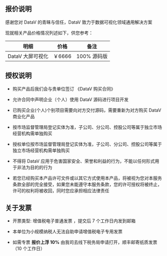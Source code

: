 ## 报价说明

感谢您对 DataV 的青睐与信任，DataV 致力于数据可视化领域通用解决方案

现就相关产品价格情况列述如下，供您参考：

| 明细             | 价格            | 备注        |
| ---------------- | --------------- | ----------- |
| DataV 大屏可视化 | ￥6666| 100% 源码版 |

## 授权说明

- 购买产品后我们会与贵单位签订 《DataV 购买合同》

- 允许合同中声明企业（个人）使用 DataV 源码进行项目开发

- 已购买企业(个人)个别项目需要向对方交付源码，需要重新为对方购买 DataV 商业化产品

- 按市场监督管理局登记实体为准，子公司、分公司、控股公司等属于独立市场经营机构需单独购买

- 授权单位按市场监督管理局登记实体为准，子公司、分公司、控股公司等属于独立市场经营机构需单独购买

- 不得将 DataV 应用于危害国家安全、荣誉和利益的行为，不能以任何形式用于非法为目的的行为

- 若您已经购买本产品许可文件或以其它方式使用本产品，将被视为您对本服务条款全部的完全接受，如果您未能遵守本服务条款，您的许可授权将被终止，许可的权利将被收回，同时您应承担相应法律责任

## 关于发票

- 开票类型: 增值税电子普通发票 ，提交后 7 个工作日内发到邮箱

- 本单位为小规模纳税人无法自助申请增值税电子专用发票

- 如需专票 **报价上浮 10%** 由我司去线下税务局申请打开，顺丰邮寄纸质发票 （10 个工作日）
